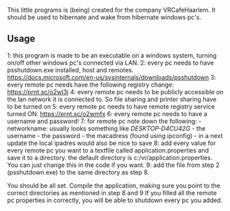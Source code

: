 This little programs is (being) created for the company VRCafeHaarlem.
It should be used to hibernate and wake from hibernate windows pc's.

Usage
-

1: this program is made to be an executable on a windows system, turning on/off other windows pc's connected via LAN.
2: every pc needs to have psshutdown.exe installed, host and remotes.  https://docs.microsoft.com/en-us/sysinternals/downloads/psshutdown
3: every remote pc needs have the following registry change: https://prnt.sc/o2wl3j
4: every remote pc needs to be publicly accessible on the lan network it is connected to. 
    So file sharing and printer sharing have to be turned on
5: every remote pc needs to have remote registry service turned ON: https://prnt.sc/o2wmfx
6: every remote pc needs to have a username and password!
7: for remote pc note down the following: 
    - networkname: usually looks something like *DESKTOP-D4CU42G*
    - the username
    - the password
    - the macadress (found using ipconfig)
    - in a next update the local ipadres would also be nice to save
8: add every value for every remote pc you want to a textfile called application.properties and save it to a directory.
    the default directory is c:/vr/application.properties. You can just change this in the code if you want.
9: add the file from step 2 (psshutdown.exe) to the same directory as step 8.

You should be all set. Compile the application, making sure you point to the correct directories as mentioned in step 8 and 9
If you filled all the remote pc properties in correctly, you will be able to shutdown every pc you added.
